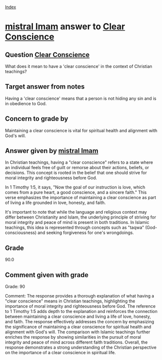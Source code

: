 
[Index](../../index.md)
# [mistral Imam](../../answering_models/mistral_Imam.md) answer to [Clear Conscience](../../questions/Clear_Conscience.md)

## Question [Clear Conscience](../../questions/Clear_Conscience.md)
What does it mean to have a 'clear conscience' in the context of Christian teachings?

## Target answer from notes
Having a 'clear conscience' means that a person is not hiding any sin and is in obedience to God.

## Concern to grade by
Maintaining a clear conscience is vital for spiritual health and alignment with God's will.

## Answer given by [mistral Imam](../../answering_models/mistral_Imam.md)
 In Christian teachings, having a "clear conscience" refers to a state where an individual feels free of guilt or remorse about their actions, beliefs, or decisions. This concept is rooted in the belief that one should strive for moral integrity and righteousness before God.

In 1 Timothy 1:5, it says, "Now the goal of our instruction is love, which comes from a pure heart, a good conscience, and a sincere faith." This verse emphasizes the importance of maintaining a clear conscience as part of living a life grounded in love, honesty, and faith.

It's important to note that while the language and religious context may differ between Christianity and Islam, the underlying principle of striving for moral integrity and peace of mind is present in both traditions. In Islamic teachings, this idea is represented through concepts such as "taqwa" (God-consciousness) and seeking forgiveness for one's wrongdoings.

## Grade
90.0

## Comment given with grade
Grade: 90

Comment: The response provides a thorough explanation of what having a "clear conscience" means in Christian teachings, highlighting the importance of moral integrity and righteousness before God. The reference to 1 Timothy 1:5 adds depth to the explanation and reinforces the connection between maintaining a clear conscience and living a life of love, honesty, and faith. The response effectively addresses the concern by emphasizing the significance of maintaining a clear conscience for spiritual health and alignment with God's will. The comparison with Islamic teachings further enriches the response by showing similarities in the pursuit of moral integrity and peace of mind across different faith traditions. Overall, the response demonstrates a strong understanding of the Christian perspective on the importance of a clear conscience in spiritual life.

